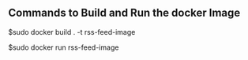 ## Commands to Build and Run the docker Image

$sudo docker build . -t rss-feed-image

$sudo docker run rss-feed-image
